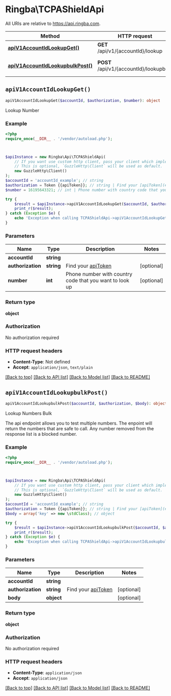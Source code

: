# Ringba\TCPAShieldApi

All URIs are relative to https://api.ringba.com.

Method | HTTP request | Description
------------- | ------------- | -------------
[**apiV1AccountIdLookupGet()**](TCPAShieldApi.md#apiV1AccountIdLookupGet) | **GET** /api/v1/{accountId}/lookup | Lookup Number
[**apiV1AccountIdLookupbulkPost()**](TCPAShieldApi.md#apiV1AccountIdLookupbulkPost) | **POST** /api/v1/{accountId}/lookupbulk | Lookup Numbers Bulk


## `apiV1AccountIdLookupGet()`

```php
apiV1AccountIdLookupGet($accountId, $authorization, $number): object
```

Lookup Number

### Example

```php
<?php
require_once(__DIR__ . '/vendor/autoload.php');



$apiInstance = new Ringba\Api\TCPAShieldApi(
    // If you want use custom http client, pass your client which implements `GuzzleHttp\ClientInterface`.
    // This is optional, `GuzzleHttp\Client` will be used as default.
    new GuzzleHttp\Client()
);
$accountId = 'accountId_example'; // string
$authorization = Token {{apiToken}}; // string | Find your [apiToken](#get-or-create-api-token)
$number = 16195643321; // int | Phone number with country code that you want to look up

try {
    $result = $apiInstance->apiV1AccountIdLookupGet($accountId, $authorization, $number);
    print_r($result);
} catch (Exception $e) {
    echo 'Exception when calling TCPAShieldApi->apiV1AccountIdLookupGet: ', $e->getMessage(), PHP_EOL;
}
```

### Parameters

Name | Type | Description  | Notes
------------- | ------------- | ------------- | -------------
 **accountId** | **string**|  |
 **authorization** | **string**| Find your [apiToken](#get-or-create-api-token) | [optional]
 **number** | **int**| Phone number with country code that you want to look up | [optional]

### Return type

**object**

### Authorization

No authorization required

### HTTP request headers

- **Content-Type**: Not defined
- **Accept**: `application/json`, `text/plain`

[[Back to top]](#) [[Back to API list]](../../README.md#endpoints)
[[Back to Model list]](../../README.md#models)
[[Back to README]](../../README.md)

## `apiV1AccountIdLookupbulkPost()`

```php
apiV1AccountIdLookupbulkPost($accountId, $authorization, $body): object
```

Lookup Numbers Bulk

The api endpoint allows you to test multiple numbers. The enpoint will return the numbers that are safe to call. Any number removed from the response list is a blocked number.

### Example

```php
<?php
require_once(__DIR__ . '/vendor/autoload.php');



$apiInstance = new Ringba\Api\TCPAShieldApi(
    // If you want use custom http client, pass your client which implements `GuzzleHttp\ClientInterface`.
    // This is optional, `GuzzleHttp\Client` will be used as default.
    new GuzzleHttp\Client()
);
$accountId = 'accountId_example'; // string
$authorization = Token {{apiToken}}; // string | Find your [apiToken](#get-or-create-api-token)
$body = array('key' => new \stdClass); // object

try {
    $result = $apiInstance->apiV1AccountIdLookupbulkPost($accountId, $authorization, $body);
    print_r($result);
} catch (Exception $e) {
    echo 'Exception when calling TCPAShieldApi->apiV1AccountIdLookupbulkPost: ', $e->getMessage(), PHP_EOL;
}
```

### Parameters

Name | Type | Description  | Notes
------------- | ------------- | ------------- | -------------
 **accountId** | **string**|  |
 **authorization** | **string**| Find your [apiToken](#get-or-create-api-token) | [optional]
 **body** | **object**|  | [optional]

### Return type

**object**

### Authorization

No authorization required

### HTTP request headers

- **Content-Type**: `application/json`
- **Accept**: `application/json`

[[Back to top]](#) [[Back to API list]](../../README.md#endpoints)
[[Back to Model list]](../../README.md#models)
[[Back to README]](../../README.md)
